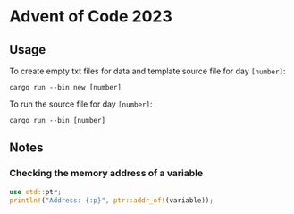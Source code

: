 # Advent of Code 2023

## Usage
To create empty txt files for data and template source file for day `[number]`:
```
cargo run --bin new [number]
```

To run the source file for day `[number]`:
```
cargo run --bin [number]
```

## Notes

### Checking the memory address of a variable
```rust
use std::ptr;
println!("Address: {:p}", ptr::addr_of!(variable));
```
